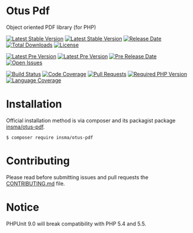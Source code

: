# Otus Pdf
Object oriented PDF library (for PHP)

[![Latest Stable Version](https://img.shields.io/packagist/v/insma/otus-pdf.svg?style=flat-square&logo=packagist)](https://packagist.org/packages/insma/otus-pdf)
[![Latest Stable Version](https://img.shields.io/github/release/insma/otus-pdf.svg?style=flat-square&logo=github)](https://github.com/insma/otus-pdf/releases/latest)
[![Release Date](https://img.shields.io/github/release-date/insma/otus-pdf.svg?style=flat-square&logo=github)](https://github.com/insma/otus-pdf/releases)
[![Total Downloads](https://img.shields.io/packagist/dt/insma/otus-pdf.svg?style=flat-square&logo=packagist)](https://packagist.org/packages/insma/otus-pdf)
[![License](https://img.shields.io/github/license/insma/otus-pdf.svg?style=flat-square&logo=gnu)](https://github.com/insma/otus-pdf/blob/master/LICENSE)

[![Latest Pre Version](https://img.shields.io/packagist/vpre/insma/otus-pdf.svg?style=flat-square&logo=packagist)](https://packagist.org/packages/insma/otus-pdf)
[![Latest Pre Version](https://img.shields.io/github/release-pre/insma/otus-pdf.svg?style=flat-square&logo=github)](https://github.com/insma/otus-pdf/releases)
[![Pre Release Date](https://img.shields.io/github/release-date-pre/insma/otus-pdf.svg?style=flat-square&logo=github)](https://github.com/insma/otus-pdf/releases)
[![Open Issues](https://img.shields.io/github/issues/insma/otus-pdf.svg?style=flat-square&logo=github)](https://github.com/insma/otus-pdf/issues)

[![Build Status](https://img.shields.io/travis/com/insma/otus-pdf/develop.svg?style=flat-square&logo=travis)](https://travis-ci.org/insma/otus-pdf)
[![Code Coverage](https://img.shields.io/codecov/c/github/insma/otus-pdf/develop.svg?style=flat-square&logo=codecov)](https://codecov.io/gh/insma/otus-pdf)
[![Pull Requests](https://img.shields.io/github/issues-pr/insma/otus-pdf.svg?style=flat-square&logo=github)](https://github.com/insma/otus-pdf/pulls)
[![Required PHP Version](https://img.shields.io/packagist/php-v/insma/otus-pdf.svg?style=flat-square&logo=php)](https://php.net/)
[![Language Coverage](https://img.shields.io/github/languages/top/insma/otus-pdf.svg?style=flat-square&logo=github)](https://github.com/insma/otus-pdf)


Installation
============

Official installation method is via composer and its packagist package [insma/otus-pdf](https://packagist.org/packages/insma/otus-pdf).

```
$ composer require insma/otus-pdf
```

Contributing
============

Please read before submitting issues and pull requests the [CONTRIBUTING.md](https://github.com/insma/otus-pdf/blob/develop/README.md) file.

Notice
============

PHPUnit 9.0 will break compatibility with PHP 5.4 and 5.5.
